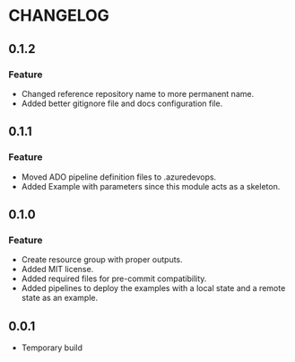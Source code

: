 # CHANGELOG

## 0.1.2

### Feature

- Changed reference repository name to more permanent name.
- Added better gitignore file and docs configuration file.

## 0.1.1

### Feature

- Moved ADO pipeline definition files to .azuredevops.
- Added Example with parameters since this module acts as a skeleton.

## 0.1.0

### Feature

- Create resource group with proper outputs.
- Added MIT license.
- Added required files for pre-commit compatibility.
- Added pipelines to deploy the examples with a local state and a remote state as an example.

## 0.0.1

- Temporary build
